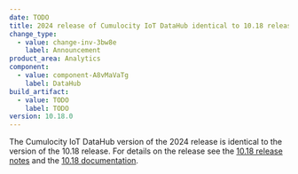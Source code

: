 ```yaml
---
date: TODO
title: 2024 release of Cumulocity IoT DataHub identical to 10.18 release
change_type:
  - value: change-inv-3bw8e
    label: Announcement
product_area: Analytics
component:
  - value: component-A8vMaVaTg
    label: DataHub
build_artifact:
  - value: TODO
    label: TODO
version: 10.18.0
---
```

The Cumulocity IoT DataHub version of the 2024 release is identical to the version of the 10.18 release. For details on the release see the [10.18 release notes](https://cumulocity.com/releasenotes/release-10-18-0/datahub-10-18-0/) and the [10.18 documentation](https://cumulocity.com/guides/10.18.0/datahub/datahub-overview/).